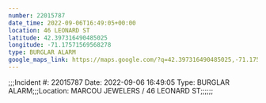 ```yaml
---
number: 22015787
date_time: 2022-09-06T16:49:05+00:00
location: 46 LEONARD ST
latitude: 42.397316490485025
longitude: -71.17571569568278
type: BURGLAR ALARM
google_maps_link: https://maps.google.com/?q=42.397316490485025,-71.17571569568278
---
```


;;;Incident #: 22015787  Date: 2022-09-06 16:49:05   Type: BURGLAR ALARM;;;Location: MARCOU JEWELERS / 46 LEONARD ST;;;;;;
